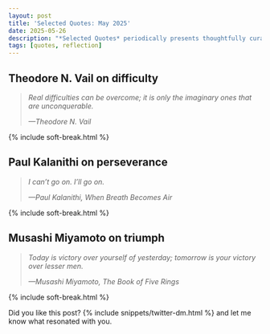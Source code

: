 ```yaml
---
layout: post
title: 'Selected Quotes: May 2025'
date: 2025-05-26
description: "*Selected Quotes* periodically presents thoughtfully curated quotes to inspire reflection on whatever resonates."
tags: [quotes, reflection]
---
```


## Theodore N. Vail on difficulty

> *Real difficulties can be overcome; it is only the imaginary ones that are unconquerable.*
>
><cite>—Theodore N. Vail</cite>

{% include soft-break.html %}

## Paul Kalanithi on perseverance

> *I can’t go on. I’ll go on.*
> 
> <cite>—Paul Kalanithi, *When Breath Becomes Air*</cite>

{% include soft-break.html %}

## Musashi Miyamoto on triumph

> *Today is victory over yourself of yesterday; tomorrow is your victory over lesser men.*
> 
> <cite>—Musashi Miyamoto, *The Book of Five Rings*</cite>

{% include soft-break.html %}

Did you like this post? {% include snippets/twitter-dm.html %} and let me know what resonated with you.